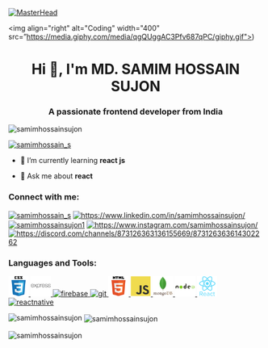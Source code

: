 [![MasterHead](https://media.licdn.com/dms/image/D563DAQFIJGy_J4EvYA/image-scale_191_1128/0/1666883668428?e=1675425600&v=beta&t=q5S0E-n5z-gDvzZPdOvK7oorksu-JESWk3DdbbvU2ss)](https://codegrills.in)

<img align="right" alt="Coding" width="400" src=”https://media.giphy.com/media/qgQUggAC3Pfv687qPC/giphy.gif">)

<h1 align="center">Hi 👋, I'm MD. SAMIM HOSSAIN SUJON</h1>
<h3 align="center">A passionate frontend developer from India</h3>

<p align="left"> <img src="https://komarev.com/ghpvc/?username=samimhossainsujon&label=Profile%20views&color=0e75b6&style=flat" alt="samimhossainsujon" /> </p>

<p align="left"> <a href="https://twitter.com/samimhossain_s" target="blank"><img src="https://img.shields.io/twitter/follow/samimhossain_s?logo=twitter&style=for-the-badge" alt="samimhossain_s" /></a> </p>

- 🌱 I’m currently learning **react js**

- 💬 Ask me about **react**



<h3 align="left">Connect with me:</h3>
<p align="left">
<a href="https://twitter.com/samimhossain_s" target="blank"><img align="center" src="https://raw.githubusercontent.com/rahuldkjain/github-profile-readme-generator/master/src/images/icons/Social/twitter.svg" alt="samimhossain_s" height="30" width="40" /></a>
<a href="https://linkedin.com/in/https://www.linkedin.com/in/samimhossainsujon/" target="blank"><img align="center" src="https://raw.githubusercontent.com/rahuldkjain/github-profile-readme-generator/master/src/images/icons/Social/linked-in-alt.svg" alt="https://www.linkedin.com/in/samimhossainsujon/" height="30" width="40" /></a>
<a href="https://fb.com/samimhossainsujon1" target="blank"><img align="center" src="https://raw.githubusercontent.com/rahuldkjain/github-profile-readme-generator/master/src/images/icons/Social/facebook.svg" alt="samimhossainsujon1" height="30" width="40" /></a>
<a href="https://instagram.com/https://www.instagram.com/samimhossainsujon/" target="blank"><img align="center" src="https://raw.githubusercontent.com/rahuldkjain/github-profile-readme-generator/master/src/images/icons/Social/instagram.svg" alt="https://www.instagram.com/samimhossainsujon/" height="30" width="40" /></a>
<a href="https://discord.gg/https://discord.com/channels/873126363136155669/873126363614302262" target="blank"><img align="center" src="https://raw.githubusercontent.com/rahuldkjain/github-profile-readme-generator/master/src/images/icons/Social/discord.svg" alt="https://discord.com/channels/873126363136155669/873126363614302262" height="30" width="40" /></a>
</p>

<h3 align="left">Languages and Tools:</h3>
<p align="left"> <a href="https://www.w3schools.com/css/" target="_blank" rel="noreferrer"> <img src="https://raw.githubusercontent.com/devicons/devicon/master/icons/css3/css3-original-wordmark.svg" alt="css3" width="40" height="40"/> </a> <a href="https://expressjs.com" target="_blank" rel="noreferrer"> <img src="https://raw.githubusercontent.com/devicons/devicon/master/icons/express/express-original-wordmark.svg" alt="express" width="40" height="40"/> </a> <a href="https://firebase.google.com/" target="_blank" rel="noreferrer"> <img src="https://www.vectorlogo.zone/logos/firebase/firebase-icon.svg" alt="firebase" width="40" height="40"/> </a> <a href="https://git-scm.com/" target="_blank" rel="noreferrer"> <img src="https://www.vectorlogo.zone/logos/git-scm/git-scm-icon.svg" alt="git" width="40" height="40"/> </a> <a href="https://www.w3.org/html/" target="_blank" rel="noreferrer"> <img src="https://raw.githubusercontent.com/devicons/devicon/master/icons/html5/html5-original-wordmark.svg" alt="html5" width="40" height="40"/> </a> <a href="https://developer.mozilla.org/en-US/docs/Web/JavaScript" target="_blank" rel="noreferrer"> <img src="https://raw.githubusercontent.com/devicons/devicon/master/icons/javascript/javascript-original.svg" alt="javascript" width="40" height="40"/> </a> <a href="https://www.mongodb.com/" target="_blank" rel="noreferrer"> <img src="https://raw.githubusercontent.com/devicons/devicon/master/icons/mongodb/mongodb-original-wordmark.svg" alt="mongodb" width="40" height="40"/> </a> <a href="https://nodejs.org" target="_blank" rel="noreferrer"> <img src="https://raw.githubusercontent.com/devicons/devicon/master/icons/nodejs/nodejs-original-wordmark.svg" alt="nodejs" width="40" height="40"/> </a> <a href="https://reactjs.org/" target="_blank" rel="noreferrer"> <img src="https://raw.githubusercontent.com/devicons/devicon/master/icons/react/react-original-wordmark.svg" alt="react" width="40" height="40"/> </a> <a href="https://reactnative.dev/" target="_blank" rel="noreferrer"> <img src="https://reactnative.dev/img/header_logo.svg" alt="reactnative" width="40" height="40"/> </a> </p>

<p><img align="left" src="https://github-readme-stats.vercel.app/api/top-langs?username=samimhossainsujon&show_icons=true&locale=en&layout=compact" alt="samimhossainsujon" /></p>

<p>&nbsp;<img align="center" src="https://github-readme-stats.vercel.app/api?username=samimhossainsujon&show_icons=true&locale=en" alt="samimhossainsujon" /></p>

<p><img align="center" src="https://github-readme-streak-stats.herokuapp.com/?user=samimhossainsujon&" alt="samimhossainsujon" /></p>
